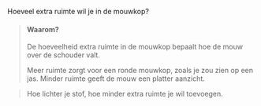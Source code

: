 
Hoeveel extra ruimte wil je in de mouwkop?

> #### Waarom?
> 
> De hoeveelheid extra ruimte in de mouwkop bepaalt hoe de mouw over de schouder valt.
> 
> Meer ruimte zorgt voor een ronde mouwkop, zoals je zou zien op een jas. Minder ruimte geeft de mouw een platter aanzicht.

> Hoe lichter je stof, hoe minder extra ruimte je wil toevoegen.
